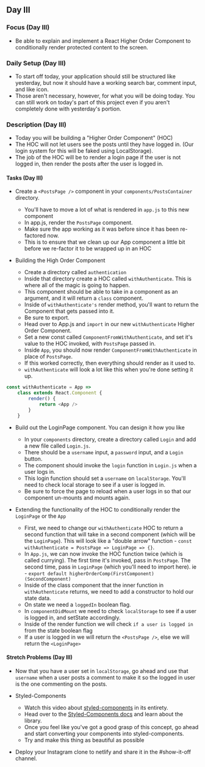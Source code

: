 ## Day III

### Focus (Day III)

-   Be able to explain and implement a React Higher Order Component to conditionally render protected content to the screen.

### Daily Setup (Day III)

-   To start off today, your application should still be structured like yesterday, but now it should have a working search bar, comment input, and like icon.
-   Those aren't necessary, however, for what you will be doing today. You can still work on today's part of this project even if you aren't completely done with yesterday's portion.

### Description (Day III)

-   Today you will be building a "Higher Order Component" (HOC)
-   The HOC will not let users see the posts until they have logged in. (Our login system for this will be faked using LocalStorage).
-   The job of the HOC will be to render a login page if the user is not logged in, then render the posts after the user is logged in.

#### Tasks (Day III)

-   Create a `<PostsPage />` component in your `components/PostsContainer` directory.

    -   You'll have to move a lot of what is rendered in `app.js` to this new component
    -   In app.js, render the `PostsPage` component.
    -   Make sure the app working as it was before since it has been re-factored now.
    -   This is to ensure that we clean up our App component a little bit before we re-factor it to be wrapped up in an HOC

-   Building the High Order Component

    -   Create a directory called `authentication`
    -   Inside that directory create a HOC called `withAuthenticate`. This is where all of the magic is going to happen.
    -   This component should be able to take in a component as an argument, and it will return a `class` component.
    -   Inside of `withAuthenticate's` render method, you'll want to return the Component that gets passed into it.
    -   Be sure to export.
    -   Head over to App.js and `import` in our new `withAuthenticate` Higher Order Component.
    -   Set a new const called `ComponentFromWithAuthenticate`, and set it's value to the HOC invoked, with `PostsPage` passed in.
    -   Inside `App`, you should now render `ComponentFromWithAuthenticate` in place of `PostsPage`.
    -   If this worked correctly, then everything should render as it used to.
    -   `withAuthenticate` will look a lot like this when you're done setting it up.

```js
const withAuthenticate = App =>
    class extends React.Component {
        render() {
            return <App />
        }
    }
```

-   Build out the LoginPage component. You can design it how you like

    -   In your `components` directory, create a directory called `Login` and add a new file called `Login.js`.
    -   There should be a `username` input, a `password` input, and a `Login` button.
    -   The component should invoke the `login` function in `Login.js` when a user logs in.
    -   This login function should set a `username` on `localStorage`. You'll need to check local storage to see if a user is logged in.
    -   Be sure to force the page to reload when a user logs in so that our component un-mounts and mounts again.

-   Extending the functionality of the HOC to conditionally render the `LoginPage` or the `App`

    -   First, we need to change our `withAuthenticate` HOC to return a second function that will take in a second component (which will be the `LoginPage`). This will look like a "double arrow" function - `const withAuthenticate = PostsPage => LoginPage => {}`.
    -   In `App.js`, we can now invoke the HOC function twice (which is called currying). The first time it's invoked, pass in `PostsPage`. The second time, pass in `LoginPage` (which you'll need to import here). ie - `export default higherOrderComp(FirstComponent)(SecondComponent)`
    -   Inside of the class component that the inner function in `withAuthenticate` returns, we need to add a constructor to hold our state data.
    -   On state we need a `loggedIn` boolean flag.
    -   In `componentDidMount` we need to check `localStorage` to see if a user is logged in, and setState accordingly.
    -   Inside of the render function we will check `if a user is logged in` from the state boolean flag
    -   If a user is logged in we will return the `<PostsPage />`, else we will return the `<LoginPage>`

#### Stretch Problems (Day III)

-   Now that you have a user set in `localStorage`, go ahead and use that `username` when a user posts a comment to make it so the logged in user is the one commenting on the posts.
-   Styled-Components

    -   Watch this video about [styled-components](https://youtu.be/bIK2NwoK9xk) in its entirety.
    -   Head over to the [Styled-Components docs](https://www.styled-components.com/) and learn about the library.
    -   Once you feel like you've got a good grasp of this concept, go ahead and start converting your components into styled-components.
    -   Try and make this thing as beautiful as possible

-   Deploy your Instagram clone to netlify and share it in the #show-it-off channel.

